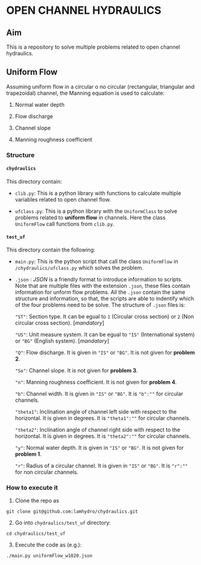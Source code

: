 # OPEN CHANNEL HYDRAULICS

## Aim
This is a repository to solve multiple problems related to open channel hydraulics.


## Uniform Flow
Assuming uniform flow in a circular o no circular (rectangular, triangular and trapezoidal) channel, the Manning equation is used to calculate:

1. Normal water depth

2. Flow discharge

3. Channel slope

4. Manning roughness coefficient

### Structure

#### `chydraulics`

This directory contain:

- `clib.py`: This is a python library with functions to calculate multiple variables related to open channel flow.

- `ufclass.py`: This is a python library with the `UniformClass` to solve problems related to **uniform flow** in channels. Here the class `UniformFlow` call functions from `clib.py`. 

#### `test_uf`

This directory contain the following:

- `main.py`: This is the python script that call the class `UniformFlow` in `/chydraulics/ufclass.py` which solves the problem.

- `.json` : *JSON* is a friendly format to introduce information to scripts. Note that are multiple files with the  extension `.json`, these files contain information for unform flow problems. All the `.json` contain the same structure and information, so that, the scripts are able to indentify which of the four problems need to be solve. The structure of `.json` files is:

   `"ST"`:
    Section type. It can be egual to `1` (Circular cross section) or  `2` (Non circular cross section). [*mandatory*]

   `"US"`:
    Unit measure system. It can be egual to `"IS"` (International system) or  `"BG"` (English system). [*mandatory*]

   `"Q"`:
    Flow discharge. It is given in  `"IS"` or `"BG"`. It is not given for **problem 2**.

   `"So"`:
    Channel slope. It is not given for **problem 3**.

   `"n"`:
    Manning roughness coefficient. It is not given for **problem 4**.

   `"b"`:
    Channel width. It is given in  `"IS"` or `"BG"`. It is  `"b":""` for circular channels.

   `"theta1"`:
    Inclination angle of channel left side with respect to the horizontal. It is given in degrees. It is `"theta1":""` for circular channels.

   `"theta2"`:
    Inclination angle of channel right side with respect to the horizontal. It is given in degrees. It is `"theta2":""` for circular channels.

   `"y"`:
    Normal water depth. It is given in  `"IS"` or `"BG"`. It is not given for **problem 1**.

   `"r"`:
    Radius of a circular channel. It is given in  `"IS"` or `"BG"`. It is `"r":""` for non circular channels.

### How to execute it
1. Clone the repo as

  `git clone git@github.com:lamhydro/chydraulics.git`

2. Go into `chydraulics/test_uf` directory:

  `cd chydraulics/test_uf`

3. Execute the code as (e.g.):

  `./main.py uniformFlow_w1020.json`

